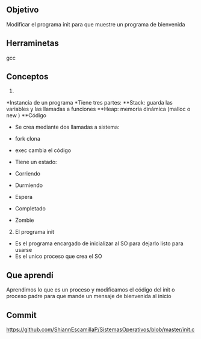 ## Objetivo 
Modificar el programa init para que muestre un programa de bienvenida 

## Herraminetas
gcc

## Conceptos 
 
 1)
 *Instancia de un programa 
 *Tiene tres partes: 
 **Stack: guarda las variables y las llamadas a funciones
 **Heap: memoria dinámica  (malloc o new )
 **Código 
 
 + Se crea mediante dos llamadas a sistema: 
 + fork clona
 + exec cambia el código 
 
 + Tiene un estado: 
 + Corriendo  
 + Durmiendo 
 + Espera
 + Completado
 + Zombie
 
 
2) El programa init 

+ Es el programa encargado de inicializar al SO para dejarlo listo para usarse 
+ Es el unico proceso que crea el SO
 ## Que aprendí
Aprendimos lo que es un proceso y modificamos el código del init o proceso padre para que mande un mensaje de bienvenida al inicio

## Commit 
https://github.com/ShiannEscamillaP/SistemasOperativos/blob/master/init.c
